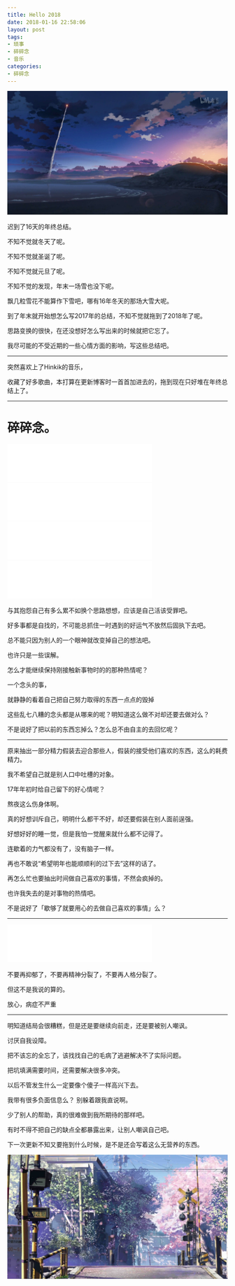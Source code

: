 ```yaml
---
title: Hello 2018
date: 2018-01-16 22:58:06
layout: post
tags:
- 琐事
- 碎碎念
- 音乐
categories:
- 碎碎念
---
```


![秒速5厘米](images/5cm_per_second.jpg)

迟到了16天的年终总结。

不知不觉就冬天了呢。

不知不觉就圣诞了呢。

不知不觉就元旦了呢。

不知不觉的发现，年末一场雪也没下呢。

飘几粒雪花不能算作下雪吧，哪有16年冬天的那场大雪大呢。

到了年末就开始想怎么写2017年的总结，不知不觉就拖到了2018年了呢。

思路变换的很快，在还没想好怎么写出来的时候就把它忘了。

我尽可能的不受近期的一些心情方面的影响，写这些总结吧。

<!--more-->
---

突然喜欢上了Hinkik的音乐，

收藏了好多歌曲，本打算在更新博客时一首首加进去的，拖到现在只好堆在年终总结上了。

---

# 碎碎念。

<iframe frameborder="no" border="0" marginwidth="0" marginheight="0" width=330 height=86 src="//music.163.com/outchain/player?type=2&id=412911872&auto=1&height=66"></iframe>
<iframe frameborder="no" border="0" marginwidth="0" marginheight="0" width=330 height=86 src="//music.163.com/outchain/player?type=2&id=408277643&auto=1&height=66"></iframe>
<iframe frameborder="no" border="0" marginwidth="0" marginheight="0" width=330 height=86 src="//music.163.com/outchain/player?type=2&id=460628799&auto=1&height=66"></iframe>
<iframe frameborder="no" border="0" marginwidth="0" marginheight="0" width=330 height=86 src="//music.163.com/outchain/player?type=2&id=408277644&auto=1&height=66"></iframe>

与其抱怨自己有多么累不如换个思路想想，应该是自己活该受罪吧。

好多事都是自找的，不可能总抓住一时遇到的好运气不放然后固执下去吧。

总不能只因为别人的一个眼神就改变掉自己的想法吧。

也许只是一些误解。

怎么才能继续保持刚接触新事物时的的那种热情呢？

一个念头的事，

就静静的看着自己把自己努力取得的东西一点点的毁掉

这些乱七八糟的念头都是从哪来的呢？明知道这么做不对却还要去做对么？

不是说好了把以前的东西忘掉么？怎么总不由自主的去回忆呢？

---

原来抽出一部分精力假装去迎合那些人，假装的接受他们喜欢的东西，这么的耗费精力。

我不希望自己就是别人口中吐槽的对象。

17年年初时给自己留下的好心情呢？

熬夜这么伤身体啊。

真的好想训斥自己，明明什么都干不好，却还要假装在别人面前逞强。

好想好好的睡一觉，但是我怕一觉醒来就什么都不记得了。

连歇着的力气都没有了，没有脑子一样。

再也不敢说“希望明年也能顺顺利的过下去”这样的话了。

再怎么忙也要抽出时间做自己喜欢的事情，不然会疯掉的。

也许我失去的是对事物的热情吧。

不是说好了「歇够了就要用心的去做自己喜欢的事情」么？

---

<iframe frameborder="no" border="0" marginwidth="0" marginheight="0" width=330 height=86 src="//music.163.com/outchain/player?type=2&id=529659114&auto=1&height=66"></iframe>

不要再抑郁了，不要再精神分裂了，不要再人格分裂了。

但这不是我说的算的。

放心，病症不严重

---


明知道结局会很糟糕，但是还是要继续向前走，还是要被别人嘲讽。

讨厌自我设障。

把不该忘的全忘了，该找找自己的毛病了逃避解决不了实际问题。

把坑填满需要时间，还需要解决很多冲突。


以后不管发生什么一定要像个傻子一样高兴下去。

我带有很多负面信息么？ 别躲着跟我直说啊。

少了别人的帮助，真的很难做到我所期待的那样吧。

有时不得不把自己的缺点全都暴露出来，让别人嘲讽自己吧。

下一次更新不知又要拖到什么时候，是不是还会写着这么无营养的东西。

![秒速5厘米](images/5cm_per_second_2.jpg "秒速五厘米")
